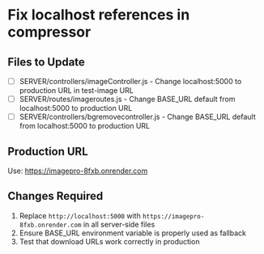# Fix localhost references in compressor

## Files to Update
- [ ] SERVER/controllers/imageController.js - Change localhost:5000 to production URL in test-image URL
- [ ] SERVER/routes/imageroutes.js - Change BASE_URL default from localhost:5000 to production URL
- [ ] SERVER/controllers/bgremovecontroller.js - Change BASE_URL default from localhost:5000 to production URL

## Production URL
Use: https://imagepro-8fxb.onrender.com

## Changes Required
1. Replace `http://localhost:5000` with `https://imagepro-8fxb.onrender.com` in all server-side files
2. Ensure BASE_URL environment variable is properly used as fallback
3. Test that download URLs work correctly in production
